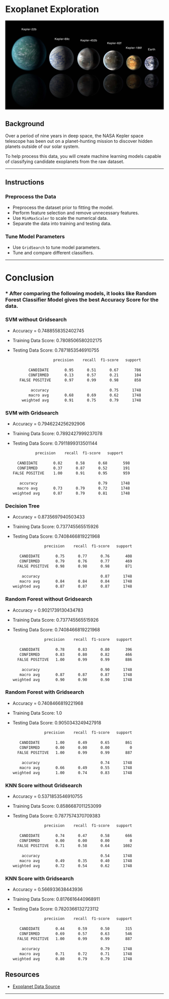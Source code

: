 # Exoplanet Exploration

![exoplanets.jpg](Images/exoplanets.jpg)

## Background

Over a period of nine years in deep space, the NASA Kepler space telescope has been out on a planet-hunting mission to discover hidden planets outside of our solar system.

To help process this data, you will create machine learning models capable of classifying candidate exoplanets from the raw dataset.

- - -

## Instructions

### Preprocess the Data

* Preprocess the dataset prior to fitting the model.
* Perform feature selection and remove unnecessary features.
* Use `MinMaxScaler` to scale the numerical data.
* Separate the data into training and testing data.

### Tune Model Parameters

* Use `GridSearch` to tune model parameters.
* Tune and compare different classifiers.

- - -


# Conclusion

### * After comparing the following models, it looks like Random Forest Classifier Model gives the best Accuracy Score for the data.

### SVM without Gridsearch

* Accuracy = 0.7488558352402745
* Training Data Score: 0.7808506580202175
* Testing Data Score: 0.7871853546910755

                        precision    recall  f1-score   support

             CANDIDATE       0.95      0.51      0.67       786
             CONFIRMED       0.13      0.57      0.21       104
         FALSE POSITIVE      0.97      0.99      0.98       858

              accuracy                           0.75      1748
             macro avg       0.68      0.69      0.62      1748
          weighted avg       0.91      0.75      0.79      1748


### SVM with Gridsearch

* Accuracy = 0.7946224256292906
* Training Data Score: 0.7892427999237078
* Testing Data Score: 0.7911899313501144

                precision    recall  f1-score   support

        CANDIDATE       0.82      0.58      0.68       598
        CONFIRMED       0.37      0.87      0.52       191
      FALSE POSITIVE    1.00      0.91      0.95       959

         accuracy                           0.79      1748
        macro avg       0.73      0.79      0.72      1748
      weighted avg      0.87      0.79      0.81      1748


### Decision Tree 

* Accuracy = 0.8735697940503433
* Training Data Score: 0.737745565515926
* Testing Data Score: 0.7408466819221968

                    precision    recall  f1-score   support

         CANDIDATE       0.75      0.77      0.76       408
         CONFIRMED       0.79      0.76      0.77       469
        FALSE POSITIVE   0.98      0.98      0.98       871

          accuracy                           0.87      1748
         macro avg       0.84      0.84      0.84      1748
      weighted avg       0.87      0.87      0.87      1748


### Random Forest without Gridsearch

* Accuracy = 0.9021739130434783
* Training Data Score: 0.737745565515926
* Testing Data Score: 0.7408466819221968

                    precision    recall  f1-score   support

         CANDIDATE       0.78      0.83      0.80       396
         CONFIRMED       0.83      0.80      0.82       466
        FALSE POSITIVE   1.00      0.99      0.99       886

          accuracy                           0.90      1748
         macro avg       0.87      0.87      0.87      1748
      weighted avg       0.90      0.90      0.90      1748
  
  
### Random Forest with Gridsearch

* Accuracy = 0.7408466819221968
* Training Data Score: 1.0
* Testing Data Score: 0.9050343249427918

                    precision    recall  f1-score   support

         CANDIDATE       1.00      0.49      0.65       861
         CONFIRMED       0.00      0.00      0.00         0
        FALSE POSITIVE   1.00      0.99      0.99       887

          accuracy                           0.74      1748
         macro avg       0.66      0.49      0.55      1748
      weighted avg       1.00      0.74      0.83      1748
  
  
### KNN Score without Gridsearch

* Accuracy = 0.5371853546910755
* Training Data Score: 0.8586687011253099
* Testing Data Score: 0.7877574370709383

                    precision    recall  f1-score   support

         CANDIDATE       0.74      0.47      0.58       666
         CONFIRMED       0.00      0.00      0.00         0
        FALSE POSITIVE   0.71      0.58      0.64      1082

          accuracy                           0.54      1748
         macro avg       0.49      0.35      0.40      1748
      weighted avg       0.72      0.54      0.62      1748
  

### KNN Score with Gridsearch

* Accuracy = 0.566933638443936
* Training Data Score: 0.8176616440968911
* Testing Data Score: 0.7820366132723112

                    precision    recall  f1-score   support

         CANDIDATE       0.44      0.59      0.50       315
         CONFIRMED       0.69      0.57      0.63       546
        FALSE POSITIVE   1.00      0.99      0.99       887

          accuracy                           0.79      1748
         macro avg       0.71      0.72      0.71      1748
      weighted avg       0.80      0.79      0.79      1748


## Resources

* [Exoplanet Data Source](https://www.kaggle.com/nasa/kepler-exoplanet-search-results)

- - -



































